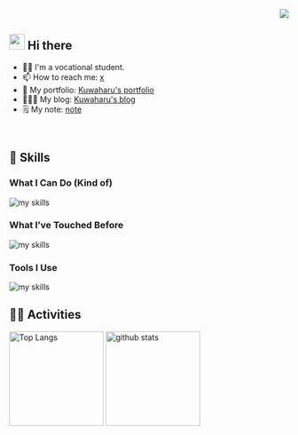 <!-- 1. GitHub usernameを変更 -->
<div align="right">
  <img src="https://komarev.com/ghpvc/?username=kuwaharu-git" />
</div>


<!-- 2. プロフィールや連絡先を変更 -->
## <img src="https://media.giphy.com/media/hvRJCLFzcasrR4ia7z/giphy.gif" width="28"> Hi there

- 🧑‍💻 I'm a vocational student.
- 📫 How to reach me: [x](https://x.com/kuwaharu_it)
- 🌟 My portfolio: [Kuwaharu's portfolio](https://www.kuwaharu.com)
- 🧑🏻‍💻 My blog: [Kuwaharu's blog](https://tech.kuwaharu.com)
- 🗒️ My note: [note](https://note.com/kuwaharu)
<br>


<!-- 3. 好きな技術スタックに変更 -->
<!-- ライトモート：theme=light, ダークモート：theme=dark -->
<!-- アイコンの選択肢一覧：https://arc.net/l/quote/zizyykfh -->
## 🌱 Skills
### What I Can Do (Kind of) 

<img alt="my skills" src="https://skillicons.dev/icons?theme=dark&perline=7&i=html,css,js,react,nextjs,py,fastapi,flask,git,linux,ubuntu,mysql" />

### What I’ve Touched Before
<img alt="my skills" src="https://skillicons.dev/icons?theme=dark&perline=7&i=php,java,raspberrypi,aws,swift,cpp,django,express,jquery,prisma" />

### Tools I Use
<img alt="my skills" src="https://skillicons.dev/icons?theme=dark&perline=7&i=cloudflare,discord,docker,figma,github,notion,vercel,vscode" />
<br>


<!-- 4. GitHub usernameを変更, 2箇所 -->
<!-- ライトモート：theme=light, ダークモート：theme=vue-dark  -->
## 🏃‍♀️ Activities
<div align="left"> 
  <img alt="Top Langs" height="170px" src="https://github-readme-stats.vercel.app/api?username=kuwaharu-git&theme=vue-dark&layout=compact" />
  <img alt="github stats" height="170px" src="https://github-readme-stats.vercel.app/api/top-langs/?username=kuwaharu-git&theme=vue-dark&layout=compact&cache_seconds=1800" />
</div>


<!--
This repository is a ✨ _special_ ✨ repository because its `README.md` (this file) appears on your GitHub profile.

Here are some ideas to get you started:

- 🔭 I’m currently working on ...
- 🌱 I’m currently learning ...
- 👯 I’m looking to collaborate on ...
- 🤔 I’m looking for help with ...
- 💬 Ask me about ...
- 📫 How to reach me: ...
- 😄 Pronouns: ...
- ⚡ Fun fact: ...
-->

